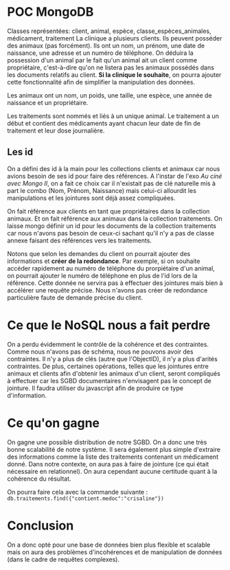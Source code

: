 POC MongoDB
===

Classes représentées: client, animal, espèce, classe_espèces_animales, médicament, traitement
La clinique a plusieurs clients. Ils peuvent posséder des animaux (pas forcément). Ils ont un nom, 
un prénom, une date de naissance, une adresse et un numéro de téléphone. On déduira la possession d'un
animal par le fait qu'un animal ait un client comme propriétaire, c'est-à-dire qu'on ne listera pas les animaux possédés
dans les documents relatifs au client.
**Si la clinique le souhaite**, on pourra ajouter cette fonctionnalité afin de simplifier la manipulation des données.

Les animaux ont un nom, un poids, une taille, une espèce, une année de naissance et un propriétaire.

Les traitements sont nommés et liés à un unique animal. Le traitement a un début et contient des médicaments ayant
chacun leur date de fin de traitement et leur dose journalière.

## Les id
On a défini des id à la main pour les collections clients et animaux car nous avions besoin de ses id pour faire des références. A l'instar de l'exo _Au ciné avec Mongo II_, on a fait
ce choix car il n'existait pas de clé naturelle mis à part le combo (Nom, Prénom, Naissance) mais celui-ci allourdit les manipulations et les jointures sont
déjà assez compliquées.

On fait référence aux clients en tant que propriétaires dans la collection animaux. Et on fait référence aux animaux dans la collection
traitements. On laisse mongo définir un id pour les documents de la collection traitements car nous n'avons pas besoin de ceux-ci sachant 
qu'il n'y a pas de classe annexe faisant des références vers les traitements.

Notons que selon les demandes du client on pourrait ajouter des informations et **créer de la redondance**. Par exemple, si on souhaite accéder rapidement au numéro de téléphone du prorpiétaire 
d'un animal, on pourrait ajouter le numéro de téléphone en plus de l'id lors de la référence. Cette donnée ne servira pas à effectuer des jointures mais bien à accélérer une 
requête précise. Nous n'avons pas créer de redondance particulière faute de demande précise du client.

# Ce que le NoSQL nous a fait perdre
On a perdu évidemment le contrôle de la cohérence et des contraintes. Comme nous n'avons pas de schéma, nous ne pouvons 
avoir des contraintes. Il n'y a plus de clés (autre que l'ObjectID), il n'y a plus d'arités contraintes. 
De plus, certaines opérations, telles que les jointures entre animaux et clients afin d'obtenir les animaux d'un client,
seront compliqués à effectuer car les SGBD documentaires n'envisagent pas le concept de jointure.
Il faudra utiliser du javascript afin de produire ce type d'information.

# Ce qu'on gagne
On gagne une possible distribution de notre SGBD. On a donc une très bonne scalabilité de notre système.
Il sera également plus simple d'extraire des informations comme la liste des traitements contenant un médicament donné.
Dans notre contexte, on aura pas à faire de jointure (ce qui était nécessaire en relationnel). On aura cependant aucune certitude quant à la
cohérence du résultat.

On pourra faire cela avec la commande suivante : `db.traitements.find({"contient.medoc":"crisaline"})`

# Conclusion
On a donc opté pour une base de données bien plus flexible et scalable mais on aura 
des problèmes d'incohérences et de manipulation de données (dans le cadre de requêtes complexes).